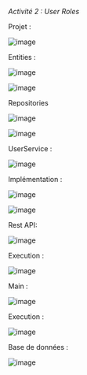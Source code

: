 *Activité 2 : User Roles*


Projet : 


![image](https://github.com/mehdihrm/jpaUserRoles/assets/83135160/5d1583b6-f6f1-4a76-9bc6-6be2fbc62980)



Entities :

![image](https://github.com/mehdihrm/jpaUserRoles/assets/83135160/85ed07d6-7add-4152-b606-87bfb5387538)

![image](https://github.com/mehdihrm/jpaUserRoles/assets/83135160/c39d2554-6df7-421b-a868-8b16f2eee8df)

Repositories

![image](https://github.com/mehdihrm/jpaUserRoles/assets/83135160/05512903-b3e9-47d0-a75b-22c9e133f912)

![image](https://github.com/mehdihrm/jpaUserRoles/assets/83135160/d17415bd-dd28-4c9e-b877-1166f15f8e18)

UserService :


![image](https://github.com/mehdihrm/jpaUserRoles/assets/83135160/e92fa4b4-32af-449b-a00b-f91cad6fec2f)

Implémentation :

![image](https://github.com/mehdihrm/jpaUserRoles/assets/83135160/f4e70e88-8588-41f4-a347-971645eda41d)


![image](https://github.com/mehdihrm/jpaUserRoles/assets/83135160/0662e1f5-689c-4077-ac1d-0bf1a494147a)



Rest API:

![image](https://github.com/mehdihrm/jpaUserRoles/assets/83135160/2855f851-a645-4bc1-8752-86aa0851d6ea)

Execution :

![image](https://github.com/mehdihrm/jpaUserRoles/assets/83135160/11f7d422-a768-45e4-8f91-8701777eab84)



Main :

![image](https://github.com/mehdihrm/jpaUserRoles/assets/83135160/11a640d2-0779-47f3-bb55-e3189bef7af8)

Execution :

![image](https://github.com/mehdihrm/jpaUserRoles/assets/83135160/c06e0089-183f-4911-8a8e-543b26e3236f)

Base de données :

![image](https://github.com/mehdihrm/jpaUserRoles/assets/83135160/b9b614f0-c389-4258-bb4c-0d40c1b47b58)


